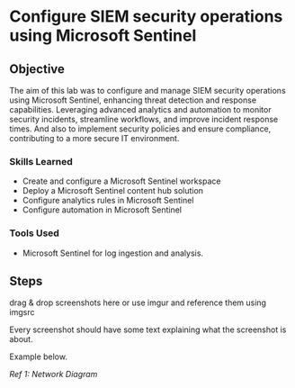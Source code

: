 # Configure SIEM security operations using Microsoft Sentinel

## Objective

The aim of this lab was to configure and manage SIEM security operations using Microsoft Sentinel, enhancing threat detection and response capabilities. Leveraging advanced analytics and automation to monitor security incidents, streamline workflows, and improve incident response times. And also to implement security policies and ensure compliance, contributing to a more secure IT environment.

### Skills Learned

- Create and configure a Microsoft Sentinel workspace
- Deploy a Microsoft Sentinel content hub solution
- Configure analytics rules in Microsoft Sentinel
- Configure automation in Microsoft Sentinel

### Tools Used

- Microsoft Sentinel for log ingestion and analysis.

## Steps
drag & drop screenshots here or use imgur and reference them using imgsrc

Every screenshot should have some text explaining what the screenshot is about.

Example below.

*Ref 1: Network Diagram*
